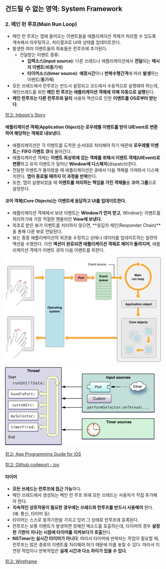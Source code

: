 ## 건드릴 수 없는 영역: System Framework
### 2. 메인 런 루프(Main Run Loop)
- 메인 런 루프는 앱에 들어오는 이벤트들을 애플리케이션 객체가 처리할 수 있도록 계속해서 라우팅하고, 처리결과로 UI와 상태를 업데이트한다.
- 발생한 여러 이벤트들의 좌표들은 런루프에 추가된다. 
	- 전달받는 이벤트 종류:
		- **입력소스(input source)**: 다른 쓰레드나 애플리케이션에서 **전달**되는 **메시지 이벤트**(**비동기식**)
		- **타이머소스(timer source)**: **예정시간**이나 **반복수행간격**에 따라 **발생**하는 이벤트(**동기식**)
- 모든 쓰레드에서 런루프는 반드시 설정되고 코드에서 수동적으로 실행돼야 하는데, 메인쓰레드를 위한 **메인 런 루프는 애플리케이션 객체에 의해 자동으로 실행**된다. 
- **메인 런루프는 다른 런루프와 달리** 사용자 액션으로 인한 **이벤트를 OS로부터 받는다**.

[참고: Inboon's Story](http://inboony.tistory.com/21)

#### 애플리케이션 객체(Application Object)는 로우레벨 이벤트를 받아 UIEvent로 변환하여 해당하는 객체로 내보낸다.
- 애플리케이션은 각 이벤트를 도착한 순서대로 처리해야 하기 때문에 **로우레벨 이벤트**는 **FIFO 이벤트 큐**에 들어간다.
- 애플리케이션 객체는 **이벤트 최상위에 있는 객체를 취해서 이벤트 객체(UIEvent)로 변환**하고 유저 이벤트가 일어난 **Window에 디스패치**(dispatch)한다.
- 전달한 이벤트가 돌아왔을 때 애플리케이션은 큐에서 다음 객체를 가져와서 디스패치한다. **앱이 종료될 때까지 이 과정을 반복**한다.
- 또한, 앱이 실행되었을 때 **이벤트를 처리하는 책임을 가진 객체들**을 **코어 그룹**으로 설정한다.

#### 코어 객체(Core Objects)는 이벤트에 응답하고 UI를 업데이트한다.
- 애플리케이션 객체에서 보낸 이벤트는 **Window가 먼저 받고**, Window는 이벤트를 처리하기에 가장 적절한 핸들러인 **View에 보낸다**.
- 최초로 받은 뷰가 이벤트를 처리하지 않으면, **응답자 체인(Responder Chain)**을 통해 다른 뷰로 전달된다.
- 뷰는 종종 애플리케이션의 외관을 수정하고 상태나 데이터를 업데이트하는 일련의 액션을 수행한다. 이런 **액션이 완료되면 애플리케이션 객체로 제어가 돌려지며**, 애플리케이션 객체가 이벤트 큐의 다음 이벤트를 취한다.

![](img/1_runloop.png)

![](img/1_runloop2.jpg)

[참고: App Programming Guide for iOS](https://developer.apple.com/library/content/documentation/iPhone/Conceptual/iPhoneOSProgrammingGuide/TheAppLifeCycle/TheAppLifeCycle.html#//apple_ref/doc/uid/TP40007072-CH2-SW14)

[참고: Github codeport - ios](https://github.com/codeport/ios/wiki/Run-loop)

#### 타이머
- **모든 쓰레드는 런루프에 접근 가능**하다. 
- 메인 쓰레드에서 생성되는 메인 런 루프 외에 모든 쓰레드는 사용자가 직접 추가해야 한다.
- **지속적인 상호작용이 필요한 경우에는 쓰레드와 런루프를 반드시 사용해야** 한다. (예: 통신, 타이머 등)
- 타이머는 스스로 동작기한을 가지고 있어 그 상태로 런루프에 등록된다.
- 런루프는 보통 이벤트가 발생하면 정해진 메소드를 호출하는데, 타이머의 경우 **설정한 기한이 지나는 시점에 타이머를 지켜보다가 호출**한다.
- **NSTimer는 실시간 타이머가 아니다**. 따라서 타이머에 반복되는 작업이 필요할 때, 런루프는 많은 종류의 이벤트를 처리해야 하기 때문에 이를 놓칠 수 있다. 따라서 지연된 작업이나 반복작업은 **실제 시간과 다소 차이가 있을 수 있다**.

[참고: Wireframe](https://soooprmx.com/archives/2362)
